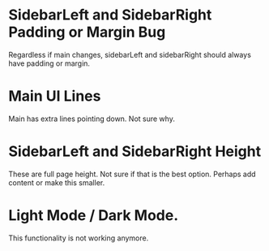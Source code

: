 # SidebarLeft and SidebarRight Padding or Margin Bug

Regardless if main changes, sidebarLeft and sidebarRight should always have padding or margin.

# Main UI Lines

Main has extra lines pointing down. Not sure why.

# SidebarLeft and SidebarRight Height

These are full page height. Not sure if that is the best option.
Perhaps add content or make this smaller.

# Light Mode / Dark Mode.

This functionality is not working anymore.
